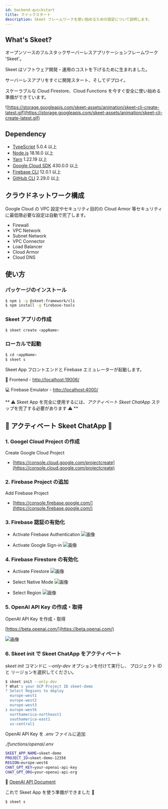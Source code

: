 ```yaml
---
id: backend-quickstart
title: クイックスタート
description: Skeet フレームワークを使い始めるための設定について説明します。
---
```


## What's Skeet?

オープンソースのフルスタックサーバーレスアプリケーションフレームワーク 'Skeet'。

Skeet はソフトウェア開発・運用のコストを下げるために生まれました。

サーバーレスアプリをすぐに開発スタート、そしてデプロイ。

スケーラブルな Cloud Firestore、Cloud Functions を今すぐ安全に使い始める準備ができています。

![https://storage.googleapis.com/skeet-assets/animation/skeet-cli-create-latest.gif](https://storage.googleapis.com/skeet-assets/animation/skeet-cli-create-latest.gif)

## Dependency

- [TypeScript](https://www.typescriptlang.org/) 5.0.4 以上
- [Node.js](https://nodejs.org/ja/) 18.16.0 以上
- [Yarn](https://yarnpkg.com/) 1.22.19 以上
- [Google Cloud SDK](https://cloud.google.com/sdk/docs/install) 430.0.0 以上
- [Firebase CLI](https://firebase.google.com/docs/cli) 12.0.1 以上
- [GitHub CLI](https://cli.github.com/) 2.29.0 以上

## クラウドネットワーク構成

Google Cloud の VPC 設定やセキュリティ目的の Cloud Armor 等セキュリティに最低限必要な設定は自動で完了します。

- Firewall
- VPC Network
- Subnet Network
- VPC Connector
- Load Balancer
- Cloud Armor
- Cloud DNS

## 使い方

### パッケージのインストール

```bash
$ npm i -g @skeet-framework/cli
$ npm install -g firebase-tools
```

### Skeet アプリの作成

```bash
$ skeet create <appName>
```

### ローカルで起動

```bash
$ cd <appName>
$ skeet s
```

Skeet App フロントエンドと Firebase エミュレーターが起動します。

📲 Frontend - [http://localhost:19006/](http://localhost:19006/)

💻 Firebase Emulator - [http://localhost:4000/](http://localhost:4000/)

** ⚠️ Skeet App を完全に使用するには、_アクティベート Skeet ChatApp_ ステップを完了する必要があります ⚠️ **

## 🤖 アクティベート Skeet ChatApp 🤖

### 1. Googel Cloud Project の作成

Create Google Cloud Project

- [https://console.cloud.google.com/projectcreate](https://console.cloud.google.com/projectcreate)

### 2. Firebase Project の追加

Add Firebase Project

- [https://console.firebase.google.com/](https://console.firebase.google.com/)

### 3. Firebase 認証の有効化

- Activate Firebase Authentication
  ![画像](https://storage.googleapis.com/skeet-assets/imgs/backend/create-fb-auth.png)

- Activate Google Sign-in
  ![画像](https://storage.googleapis.com/skeet-assets/imgs/backend/enable-fb-auth.png)

### 4. Firebase Firestore の有効化

- Activate Firestore
  ![画像](https://storage.googleapis.com/skeet-assets/imgs/backend/create-fb-firestore.png)

- Select Native Mode
  ![画像](https://storage.googleapis.com/skeet-assets/imgs/backend/select-env-firestore.png)

- Select Region
  ![画像](https://storage.googleapis.com/skeet-assets/imgs/backend/select-region-firestore.png)

### 5. OpenAI API Key の作成・取得

OpenAI API Key を作成・取得

[https://beta.openai.com/](https://beta.openai.com/)

![画像](https://storage.googleapis.com/skeet-assets/imgs/backend/openai-api-key.png)

### 6. Skeet init で Skeet ChatApp をアクティベート

_skeet init_ コマンドに _--only-dev_ オプションを付けて実行し、
プロジェクト ID と リージョンを選択してください。

```bash
$ skeet init --only-dev
? What's your GCP Project ID skeet-demo
? Select Regions to deploy
  europe-west1
  europe-west2
  europe-west3
❯ europe-west6
  northamerica-northeast1
  southamerica-east1
  us-central1
```

OpenAI API Key を _.env_ ファイルに追加

_./functions/openai/.env_

```bash
SKEET_APP_NAME=skeet-demo
PROJECT_ID=skeet-demo-12356
REGION=europe-west6
CHAT_GPT_KEY=your-openai-api-key
CHAT_GPT_ORG=your-openai-api-org
```

📕 [OpenAI API Document](https://platform.openai.com/docs/introduction)

これで Skeet App を使う準備ができました 🎉

```bash
$ skeet s
```
